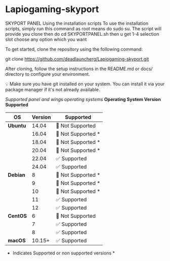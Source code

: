 # Lapiogaming-skyport
SKYPORT PANEL 
Using the installation scripts
To use the installation scripts, simply run this command as root means do sudo su. The script will provide you clone then do cd SKYPORTPANEL.sh then u get 1-4 selection slot choose any option which you want 

To get started, clone the repository using the following command:

git clone https://github.com/deadlauncherg/Lapiogaming-skyport.git

After cloning, follow the setup instructions in the README.md or docs/ directory to configure your environment.

💡 Make sure you have git installed on your system. You can install it via your package manager if it's not already available.



*Supported panel and wings operating systems*
**Operating System	Version	Supported**

| **OS**     | **Version** | **Supported**       |
| ---------- | ----------- | ------------------- |
| **Ubuntu** | 14.04       | 🔴 Not Supported    |
|            | 16.04       | 🔴 Not Supported \* |
|            | 18.04       | 🔴 Not Supported \* |
|            | 20.04       | 🔴 Not Supported \* |
|            | 22.04       | ✅ Supported         |
|            | 24.04       | ✅ Supported         |
| **Debian** | 8           | 🔴 Not Supported \* |
|            | 9           | 🔴 Not Supported \* |
|            | 10          | 🔴 Not Supported \* |
|            | 11          | ✅ Supported         |
|            | 12          | ✅ Supported         |
| **CentOS** | 6           | 🔴 Not Supported    |
|            | 7           | ✅ Supported         |
|            | 8           | ✅ Supported         |
| **macOS**  | 10.15+      | ✅ Supported         |

* Indicates Supported or non supported versions *
